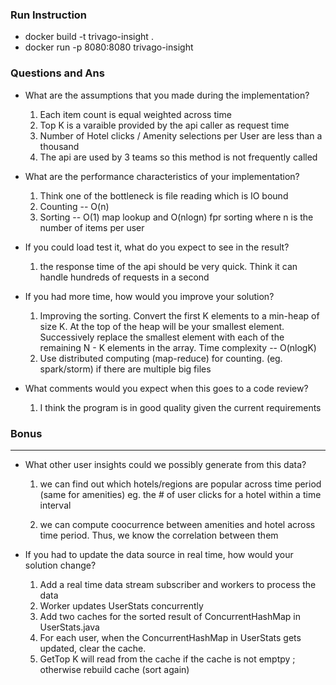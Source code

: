 ### Run Instruction

- docker build -t trivago-insight .
- docker run -p 8080:8080 trivago-insight

### Questions and Ans
+ What are the assumptions that you made during the implementation?
    1. Each item count is equal weighted across time
	2. Top K is a varaible provided by the api caller as request time
	3. Number of Hotel clicks / Amenity selections per User are less than a thousand
	4. The api are used by 3 teams so this method is not frequently called

+ What are the performance characteristics of your implementation?
    1.  Think one of the bottleneck is file reading which is IO bound
	2.  Counting -- O(n)
	3.  Sorting -- O(1) map lookup and O(nlogn) fpr sorting where n is the number of items per user

+ If you could load test it, what do you expect to see in the result?
   1.  the response time of the api should be very quick.  Think it can handle hundreds of requests in a second

+ If you had more time, how would you improve your solution?
    1. Improving the sorting. Convert the first K elements to a min-heap of size K. At the top of the heap will be your smallest element.
       Successively replace the smallest element with each of the remaining N - K elements in the array. Time complexity -- O(nlogK)
    2. Use distributed computing (map-reduce) for counting.  (eg. spark/storm) if there are multiple big files


+ What comments would you expect when this goes to a code review?
  1.  I think the program is in good quality given the current requirements

### Bonus
----
+ What other user insights could we possibly generate from this data?
   1. we can find out which hotels/regions are popular across time period (same for amenities)
   eg. the # of user clicks for a hotel within a time interval

   2. we can compute coocurrence between amenities and hotel across time period.
   Thus, we know the correlation between them

+ If you had to update the data source in real time, how would your solution change?
  1. Add a real time data stream subscriber and workers to process the data
  2. Worker updates UserStats concurrently
  3. Add two caches for the sorted result of ConcurrentHashMap in UserStats.java
  4. For each user, when the ConcurrentHashMap in UserStats gets updated, clear the cache.
  5. GetTop K will read from the cache if the cache is not emptpy ; otherwise rebuild cache (sort again)
